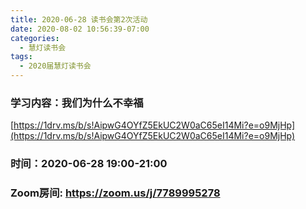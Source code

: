 ```yaml
---
title: 2020-06-28 读书会第2次活动
date: 2020-08-02 10:56:39-07:00
categories:
  - 慧灯读书会
tags:
  - 2020届慧灯读书会
---
```

### 学习内容：我们为什么不幸福 

[https://1drv.ms/b/s!AipwG4OYfZ5EkUC2W0aC65eI14Mi?e=o9MjHp](https://1drv.ms/b/s!AipwG4OYfZ5EkUC2W0aC65eI14Mi?e=o9MjHp)

### 时间：2020-06-28 19:00-21:00

### Zoom房间: <https://zoom.us/j/7789995278>


